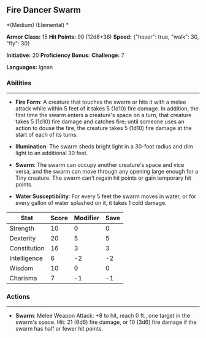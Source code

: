 ## Fire Dancer Swarm
*(Medium) (Elemental) *

**Armor Class:** 15
**Hit Points:** 90 (12d8+36)
**Speed:** {"hover": true, "walk": 30, "fly": 30}

**Initiative:** 20
**Proficiency Bonus:**
**Challenge:** 7

**Languages:** Ignan

### Abilities
 --- 
- **Fire Form**: A creature that touches the swarm or hits it with a melee attack while within 5 feet of it takes 5 (1d10) fire damage. In addition, the first time the swarm enters a creature's space on a turn, that creature takes 5 (1d10) fire damage and catches fire; until someone uses an action to douse the fire, the creature takes 5 (1d10) fire damage at the start of each of its turns.

- **Illumination**: The swarm sheds bright light in a 30-foot radius and dim light to an additional 30 feet.

- **Swarm**: The swarm can occupy another creature's space and vice versa, and the swarm can move through any opening large enough for a Tiny creature. The swarm can't regain hit points or gain temporary hit points.

- **Water Susceptibility**: For every 5 feet the swarm moves in water, or for every gallon of water splashed on it, it takes 1 cold damage.



| Stat | Score | Modifier | Save |
| ---- | ---- | ---- | ---- |
| Strength | 10 | 0 | 0 |
| Dexterity | 20 | 5 | 5 |
| Constitution | 16 | 3 | 3 |
| Intelligence | 6 | -2 | -2 |
| Wisdom | 10 | 0 | 0 |
| Charisma | 7 | -1 | -1 |

### Actions
 --- 
- **Swarm**: Melee Weapon Attack: +8 to hit, reach 0 ft., one target in the swarm's space. Hit: 21 (6d6) fire damage, or 10 (3d6) fire damage if the swarm has half or fewer hit points.

